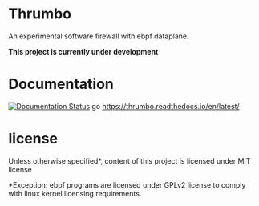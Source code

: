 # Thrumbo
An experimental software firewall with ebpf dataplane.

**This project is currently under development**

# Documentation
[![Documentation Status](https://readthedocs.org/projects/thrumbo/badge/?version=latest)](https://thrumbo.readthedocs.io/en/latest/?badge=latest)
go https://thrumbo.readthedocs.io/en/latest/

# license
Unless otherwise specified*, content of this project is licensed under MIT license

*Exception: ebpf programs are licensed under GPLv2 license to comply with linux kernel licensing requirements.
